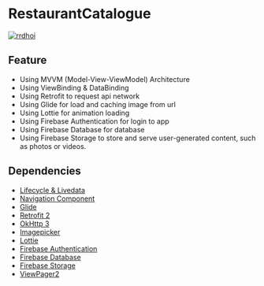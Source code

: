 # RestaurantCatalogue
[![rrdhoi](https://circleci.com/gh/rrdhoi/RestaurantCatalogue.svg?style=svg)](https://app.circleci.com/pipelines/github/rrdhoi/RestaurantCatalogue)

## Feature
* Using MVVM (Model-View-ViewModel) Architecture
* Using ViewBinding & DataBinding
* Using Retrofit to request api network
* Using Glide for load and caching image from url
* Using Lottie for animation loading
* Using Firebase Authentication for login to app
* Using Firebase Database for database
* Using Firebase Storage to store and serve user-generated content, such as photos or videos.

## Dependencies

* [Lifecycle & Livedata](https://developer.android.com/jetpack/androidx/releases/lifecycle "Named link title")
* [Navigation Component](https://developer.android.com/jetpack/androidx/releases/navigation "Named link title")
* [Glide](https://github.com/bumptech/glide "Named link title")
* [Retrofit 2](https://square.github.io/retrofit/ "Named link title")
* [OkHttp 3](https://square.github.io/okhttp/ "Named link title")
* [Imagepicker](https://github.com/Dhaval2404/ImagePicker "Named link title")
* [Lottie](https://github.com/airbnb/lottie-android "Named link title")
* [Firebase Authentication](https://firebase.google.com/docs/auth/android/github-auth "Named link title")
* [Firebase Database](https://firebase.google.com/docs/database/android/start "Named link title")
* [Firebase Storage](https://firebase.google.com/docs/storage/android/start "Named link title")
* [ViewPager2](https://developer.android.com/jetpack/androidx/releases/viewpager2 "Named link title")
